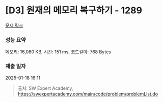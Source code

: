 # [D3] 원재의 메모리 복구하기 - 1289 

[문제 링크](https://swexpertacademy.com/main/code/problem/problemDetail.do?contestProbId=AV19AcoKI9sCFAZN) 

### 성능 요약

메모리: 16,080 KB, 시간: 151 ms, 코드길이: 768 Bytes

### 제출 일자

2025-01-18 16:11



> 출처: SW Expert Academy, https://swexpertacademy.com/main/code/problem/problemList.do